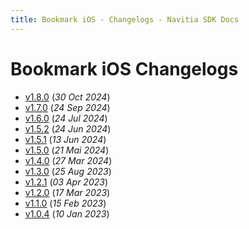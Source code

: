 ```yaml
---
title: Bookmark iOS - Changelogs - Navitia SDK Docs
---
```


# Bookmark iOS Changelogs

* [v1.8.0](releases/1.8.0/index.md) (_30 Oct 2024_)
* [v1.7.0](releases/1.7.0/index.md) (_24 Sep 2024_)
* [v1.6.0](releases/1.6.0/index.md) (_24 Jul 2024_)
* [v1.5.2](releases/1.5.2/index.md) (_24 Jun 2024_)
* [v1.5.1](releases/1.5.1/index.md) (_13 Jun 2024_)
* [v1.5.0](releases/1.5.0/index.md) (_21 Mai 2024_)
* [v1.4.0](releases/1.4.0/index.md) (_27 Mar 2024_)
* [v1.3.0](releases/1.3.0/index.md) (_25 Aug 2023_)
* [v1.2.1](releases/1.2.1/index.md) (_03 Apr 2023_)
* [v1.2.0](releases/1.2.0/index.md) (_17 Mar 2023_)
* [v1.1.0](releases/1.1.0/index.md) (_15 Feb 2023_)
* [v1.0.4](releases/1.0.4/index.md) (_10 Jan 2023_)
